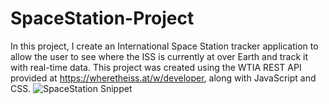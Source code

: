 # SpaceStation-Project
In this project, I create an International Space Station tracker application to allow the user to see where the ISS is currently at over Earth and track it with real-time data.  This project was created using the WTIA REST API provided at https://wheretheiss.at/w/developer, along with JavaScript and CSS.
![SpaceStation Snippet](https://user-images.githubusercontent.com/89651714/142345707-2e521be4-1dff-4342-a88f-d9c3a0e7cbc0.PNG)
